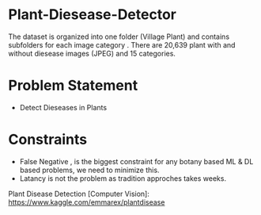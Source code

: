 # Plant-Diesease-Detector
The dataset is organized into one folder (Village Plant) and contains subfolders for each image category . There are 20,639 plant with and without diesease images (JPEG) and 15 categories.

# Problem Statement
* Detect Dieseases in Plants

# Constraints
* False Negative , is the biggest constraint for any botany based ML & DL based problems, we need to minimize this.
* Latancy is not the problem as tradition approches takes weeks.


Plant Disease Detection [Computer Vision]: https://www.kaggle.com/emmarex/plantdisease
